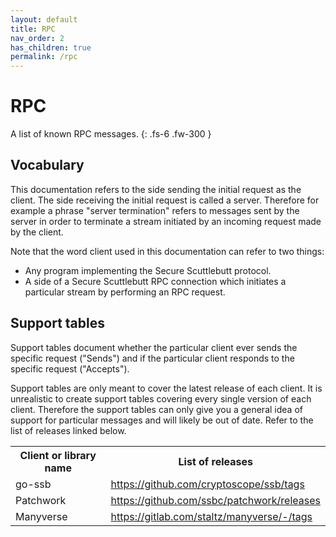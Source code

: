 ```yaml
---
layout: default
title: RPC
nav_order: 2
has_children: true
permalink: /rpc
---
```


# RPC

A list of known RPC messages.
{: .fs-6 .fw-300 }

## Vocabulary

This documentation refers to the side sending the initial request as the
client. The side receiving the initial request is called a server. Therefore
for example a phrase "server termination" refers to messages sent by the server
in order to terminate a stream initiated by an incoming request made by the
client.

Note that the word client used in this documentation can refer to two things:
- Any program implementing the Secure Scuttlebutt protocol.
- A side of a Secure Scuttlebutt RPC connection which initiates a particular
  stream by performing an RPC request.

## Support tables

Support tables document whether the particular client ever sends the specific
request ("Sends") and if the particular client responds to the specific request
("Accepts").

Support tables are only meant to cover the latest release of each client. It is
unrealistic to create support tables covering every single version of each
client. Therefore the support tables can only give you a general idea of
support for particular messages and will likely be out of date. Refer to the
list of releases linked below.

<table>
<tr>
    <th>
        Client or library name
    </th>
    <th>
        List of releases
    </th>
</tr>

<tr>
    <td>
        go-ssb
    </td>
    <td>
        <a href="https://github.com/cryptoscope/ssb/tags">
            https://github.com/cryptoscope/ssb/tags
        </a>
    </td>
</tr>

<tr>
    <td>
        Patchwork
    </td>
    <td>
        <a href="https://github.com/ssbc/patchwork/releases">
            https://github.com/ssbc/patchwork/releases
        </a>
    </td>
</tr>

<tr>
    <td>
        Manyverse
    </td>
    <td>
        <a href="https://gitlab.com/staltz/manyverse/-/tags">
            https://gitlab.com/staltz/manyverse/-/tags
        </a>
    </td>
</tr>

</table>
